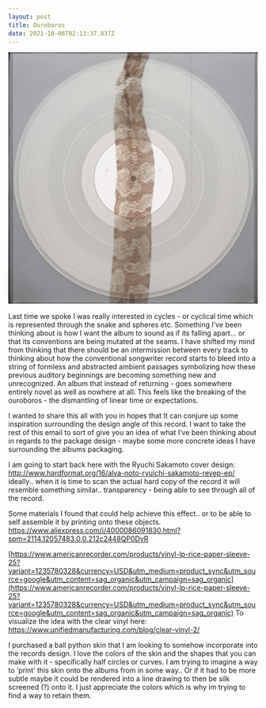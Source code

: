 ```yaml
---
layout: post
title: Ouroboros
date: 2021-10-06T02:13:37.037Z
---
```



![](/assets/uploads/ouroboros-cover.png "Here lies an image above me")

Last time we spoke I was really interested in cycles - or cyclical time which is represented through the snake and spheres etc. Something I’ve been thinking about is how I want the album to sound as if its falling apart… or that its conventions are being mutated at the seams. I have shifted my mind from thinking that there should be an intermission between every track to thinking about how the conventional songwriter record starts to bleed into a string of formless and abstracted ambient passages symbolizing how these previous auditory beginnings are becoming something new and unrecognized. An album that instead of returning - goes somewhere entirely novel as well as nowhere at all. This feels like the breaking of the ouroboros - the dismantling of linear time or expectations.

I wanted to share this all with you in hopes that It can conjure up some inspiration surrounding the design angle of this record. I want to take the rest of this email to sort of give you an idea of what I’ve been thinking about in regards to the package design - maybe some more concrete ideas I have surrounding the albums packaging.

I am going to start back here with the Ryuchi Sakamoto cover design: <http://www.hardformat.org/16/alva-noto-ryuichi-sakamoto-revep-ep/> ideally.. when it is time to scan the actual hard copy of the record it will resemble something similar.. transparency - being able to see through all of the record.

Some materials I found that could help achieve this effect.. or to be able to self assemble it by printing onto these objects. <https://www.aliexpress.com/i/4000086091830.html?spm=2114.12057483.0.0.212c2448QP0DvR>

[https://www.americanrecorder.com/products/vinyl-lp-rice-paper-sleeve-25?variant=1235780328&currency=USD&utm_medium=product_sync&utm_source=google&utm_content=sag_organic&utm_campaign=sag_organic](https://www.americanrecorder.com/products/vinyl-lp-rice-paper-sleeve-25?variant=1235780328&currency=USD&utm_medium=product_sync&utm_source=google&utm_content=sag_organic&utm_campaign=sag_organic) To visualize the idea with the clear vinyl here: <https://www.unifiedmanufacturing.com/blog/clear-vinyl-2/>

I purchased a ball python skin that I am looking to somehow incorporate into the records design. I love the colors of the skin and the shapes that you can make with it - specifically half circles or curves. I am trying to imagine a way to ‘print’ this skin onto the albums from in some way.. Or if it had to be more subtle maybe it could be rendered into a line drawing to then be silk screened (?) onto it. I just appreciate the colors which is why im trying to find a way to retain them.